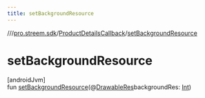 ```yaml
---
title: setBackgroundResource
---
```

//[<root>](../../../index.html)/[pro.streem.sdk](../index.html)/[ProductDetailsCallback](index.html)/[setBackgroundResource](set-background-resource.html)



# setBackgroundResource



[androidJvm]\
fun [setBackgroundResource](set-background-resource.html)(@[DrawableRes](https://developer.android.com/reference/kotlin/androidx/annotation/DrawableRes.html)backgroundRes: [Int](https://kotlinlang.org/api/latest/jvm/stdlib/kotlin/-int/index.html))




